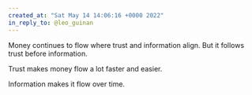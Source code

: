 ```yaml
---
created_at: "Sat May 14 14:06:16 +0000 2022"
in_reply_to: @leo_guinan
---
```


Money continues to flow where trust and information align. But it follows trust before information.

Trust makes money flow a lot faster and easier. 

Information makes it flow over time.
